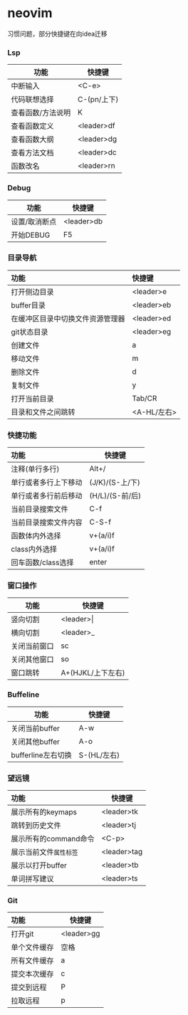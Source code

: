 # neovim

习惯问题，部分快捷键在向idea迁移

### Lsp

| 功能              | 快捷键      |
| ----------------- | ----------- |
| 中断输入          | \<C-e>       |
| 代码联想选择      | C-(pn/上下) |
| 查看函数/方法说明 | K           |
| 查看函数定义      | \<leader>df  |
| 查看函数大纲      | \<leader>dg  |
| 查看方法文档      | \<leader>dc  |
| 函数改名          | \<leader>rn  |

### Debug

| 功能          | 快捷键     |
| ------------- | ---------- |
| 设置/取消断点 | \<leader>db |
| 开始DEBUG     | F5         |

### 目录导航

| 功能 |  快捷键 |
| :--- | :--- |
|  打开侧边目录     |  \<leader>e    |
| buffer目录 | \<leader>eb |
| 在缓冲区目录中切换文件资源管理器 | \<leader>ed |
| git状态目录 | \<leader>eg |
| 创建文件 | a |
| 移动文件 | m |
| 删除文件 | d |
| 复制文件 | y |
| 打开当前目录 | Tab/CR |
| 目录和文件之间跳转 | <A-HL/左右> |

### 快捷功能

| 功能                 | 快捷键          |
| :------------------- | --------------- |
| 注释(单行多行)       | Alt+/           |
| 单行或者多行上下移动 | (J/K)/(S-上/下) |
| 单行或者多行前后移动 | (H/L)/(S-前/后) |
| 当前目录搜索文件     | C-f             |
| 当前目录搜索文件内容 | C-S-f           |
| 函数体内外选择       | v+(a/i)f        |
| class内外选择        | v+(a/i)f        |
| 回车函数/class选择   | enter           |

### 	窗口操作

| 功能         | 快捷键            |
| ------------ | ----------------- |
| 竖向切割     | \<leader>\|        |
| 横向切割     | \<leader>_         |
| 关闭当前窗口 | sc                |
| 关闭其他窗口 | so                |
| 窗口跳转     | A+(HJKL/上下左右) |

### Buffeline

| 功能               | 快捷键      |
| ------------------ | ----------- |
| 关闭当前buffer     | A-w         |
| 关闭其他buffer     | A-o         |
| bufferline左右切换 | S-(HL/左右) |

### 望远镜

| 功能                  | 快捷键      |
| :-------------------- | ----------- |
| 展示所有的keymaps     | \<leader>tk  |
| 跳转到历史文件        | \<leader>tj  |
| 展示所有的command命令 | \<C-p>       |
| 展示当前文件`属性标签` | \<leader>tag |
| 展示以打开buffer      | \<leader>tb |
| 单词拼写建议          | \<leader>ts  |

### Git

| 功能                  | 快捷键      |
| :-------------------- | ----------- |
| 打开git     | \<leader>gg  |
| 单个文件缓存        | 空格  |
| 所有文件缓存 | a       |
| 提交本次缓存    | c |
| 提交到远程      | P  |
| 拉取远程          | p  |
